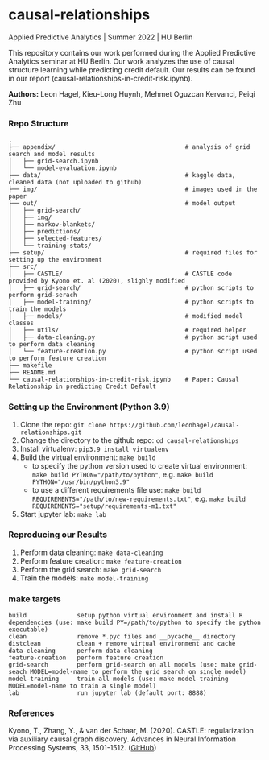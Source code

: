 # causal-relationships
Applied Predictive Analytics | Summer 2022 | HU Berlin

This repository contains our work performed during the Applied Predictive Analytics seminar at HU Berlin. Our work analyzes the use of causal structure learning while predicting credit default. Our results can be found in our report (causal-relationships-in-credit-risk.ipynb).

**Authors:** Leon Hagel, Kieu-Long Huynh, Mehmet Oguzcan Kervanci, Peiqi Zhu 

### Repo Structure
```
.
├── appendix/                                    # analysis of grid search and model results
│   ├── grid-search.ipynb
│   └── model-evaluation.ipynb
├── data/                                        # kaggle data, cleaned data (not uploaded to github)
├── img/                                         # images used in the paper
├── out/                                         # model output
│   ├── grid-search/
│   ├── img/
│   ├── markov-blankets/
│   ├── predictions/
│   ├── selected-features/
│   └── training-stats/
├── setup/                                       # required files for setting up the environment 
├── src/
│   ├── CASTLE/                                  # CASTLE code provided by Kyono et. al (2020), slighly modified
│   ├── grid-search/                             # python scripts to perform grid-serach
│   ├── model-training/                          # python scripts to train the models
│   ├── models/                                  # modified model classes
│   ├── utils/                                   # required helper
│   ├── data-cleaning.py                         # python script used to perform data cleaning
│   └── feature-creation.py                      # python script used to perform feature creation
├── makefile
├── README.md
└── causal-relationships-in-credit-risk.ipynb    # Paper: Causal Relationship in predicting Credit Default
```

### Setting up the Environment (Python 3.9)
1. Clone the repo: `git clone https://github.com/leonhagel/causal-relationships.git`
1. Change the directory to the github repo: `cd causal-relationships`
1. Install virtualenv: `pip3.9 install virtualenv`
1. Build the virtual environment: `make build` 
    - to specify the python version used to create virtual environment: `make build PYTHON="/path/to/python"`, e.g. `make build PYTHON="/usr/bin/python3.9"`
    - to use a different requirements file use: `make build REQUIREMENTS="/path/to/new-requirements.txt"`, e.g. `make build REQUIREMENTS="setup/requirements-m1.txt"`
1. Start jupyter lab: `make lab`

### Reproducing our Results
1. Perform data cleaning: `make data-cleaning`
1. Perform feature creation: `make feature-creation`
1. Perform the grid search: `make grid-search`
1. Train the models: `make model-training`

### make targets
```
build              setup python virtual environment and install R dependencies (use: make build PY=/path/to/python to specify the python executable)
clean              remove *.pyc files and __pycache__ directory
distclean          clean + remove virtual environment and cache
data-cleaning      perform data cleaning	
feature-creation   perform feature creation
grid-search        perform grid-search on all models (use: make grid-seach MODEL=model-name to perform the grid search on single model)
model-training     train all models (use: make model-training MODEL=model-name to train a single model)
lab                run jupyter lab (default port: 8888)
```

### References
Kyono, T., Zhang, Y., & van der Schaar, M. (2020). CASTLE: regularization via auxiliary causal graph discovery. Advances in Neural Information Processing Systems, 33, 1501-1512. ([GitHub](https://github.com/trentkyono/CASTLE "CASTLE repository"))
